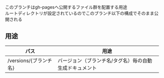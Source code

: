 このブランチはgh-pagesへ公開するファイル群を配置する用途  
ルートディレクトリが設定されているのでこのブランチ以下の構成でそのまま公開される

## 用途
| パス                   | 用途                                                    |
| ---------------------- | ------------------------------------------------------- |
| /versions/{ブランチ名} | バージョン（ブランチ名/タグ名）毎の自動生成ドキュメント |
